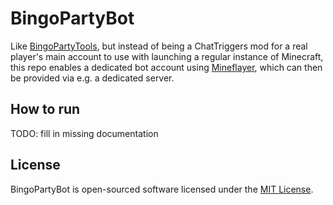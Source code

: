 # BingoPartyBot

Like [BingoPartyTools](https://github.com/aphased/BingoPartyTools), but instead 
of being a ChatTriggers mod for a real player's main account to use with 
launching a regular instance of Minecraft, this repo  enables a dedicated bot 
account using [Mineflayer](https://github.com/PrismarineJS/mineflayer), which 
can then be provided via e.g. a dedicated server.


## How to run

TODO: fill in missing documentation


## License

BingoPartyBot is open-sourced software licensed under the [MIT License](https://opensource.org/licenses/MIT).
